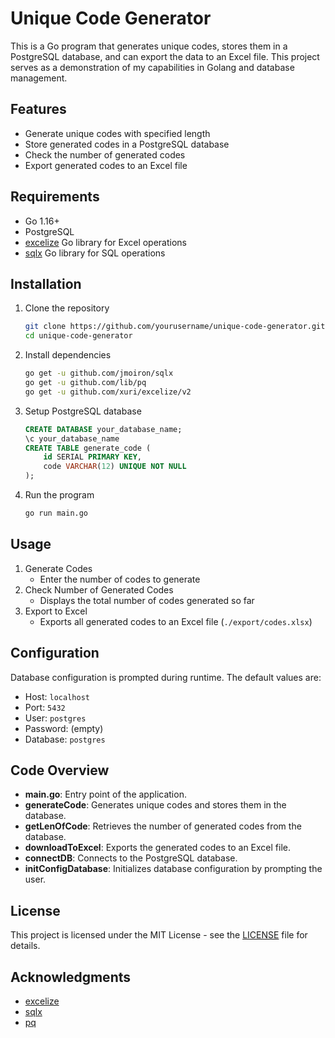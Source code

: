 # Unique Code Generator

This is a Go program that generates unique codes, stores them in a PostgreSQL database, and can export the data to an Excel file. This project serves as a demonstration of my capabilities in Golang and database management.

## Features

- Generate unique codes with specified length
- Store generated codes in a PostgreSQL database
- Check the number of generated codes
- Export generated codes to an Excel file

## Requirements

- Go 1.16+
- PostgreSQL
- [excelize](https://github.com/xuri/excelize) Go library for Excel operations
- [sqlx](https://github.com/jmoiron/sqlx) Go library for SQL operations

## Installation

1. Clone the repository
    ```sh
    git clone https://github.com/yourusername/unique-code-generator.git
    cd unique-code-generator
    ```
2. Install dependencies
    ```sh
    go get -u github.com/jmoiron/sqlx
    go get -u github.com/lib/pq
    go get -u github.com/xuri/excelize/v2
    ```
3. Setup PostgreSQL database
    ```sql
    CREATE DATABASE your_database_name;
    \c your_database_name
    CREATE TABLE generate_code (
        id SERIAL PRIMARY KEY,
        code VARCHAR(12) UNIQUE NOT NULL
    );
    ```
4. Run the program
    ```sh
    go run main.go
    ```

## Usage

1. Generate Codes
    - Enter the number of codes to generate
2. Check Number of Generated Codes
    - Displays the total number of codes generated so far
3. Export to Excel
    - Exports all generated codes to an Excel file (`./export/codes.xlsx`)

## Configuration

Database configuration is prompted during runtime. The default values are:
- Host: `localhost`
- Port: `5432`
- User: `postgres`
- Password: (empty)
- Database: `postgres`

## Code Overview

- **main.go**: Entry point of the application.
- **generateCode**: Generates unique codes and stores them in the database.
- **getLenOfCode**: Retrieves the number of generated codes from the database.
- **downloadToExcel**: Exports the generated codes to an Excel file.
- **connectDB**: Connects to the PostgreSQL database.
- **initConfigDatabase**: Initializes database configuration by prompting the user.

## License

This project is licensed under the MIT License - see the [LICENSE](LICENSE) file for details.

## Acknowledgments

- [excelize](https://github.com/xuri/excelize)
- [sqlx](https://github.com/jmoiron/sqlx)
- [pq](https://github.com/lib/pq)

